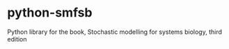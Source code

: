 # python-smfsb
Python library for the book, Stochastic modelling for systems biology, third edition
